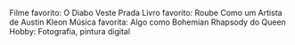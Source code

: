 Filme favorito: O Diabo Veste Prada
Livro favorito: Roube Como um Artista de Austin Kleon
Música favorita: Algo como Bohemian Rhapsody do Queen
Hobby: Fotografia, pintura digital